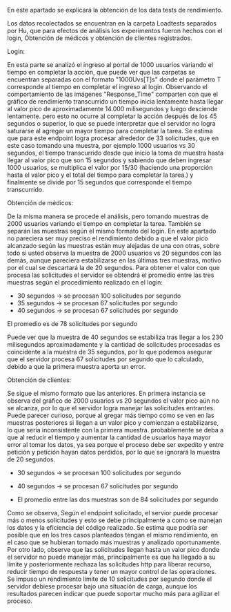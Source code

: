 En este apartado se explicará la obtención de los data tests de rendimiento. 

Los datos recolectados se encuentran en la carpeta Loadtests separados por Hu, que para efectos de análisis los experimentos fueron hechos con el login, Obtención de médicos y obtención de clientes registrados. 

Login:

En esta parte se analizó el ingreso al portal de 1000 usuarios variando el tiempo en completar la acción, que puede ver que las carpetas se encuentran separadas con el formato "1000Uvs[T]s" donde el parámetro T corresponde al tiempo en completar el ingreso al login. Observando el comportamiento de las imágenes "Response_Time" comparten con que el gráfico de rendimiento transcurrido un tiempo inicia lentamente hasta llegar al valor pico de aproximadamente 14.000 milisegundos y luego desciende lentamente. pero esto no ocurre al completar la acción después de los 45 segundos o superior, lo que se puede interpretar que el servidor no logra saturarse al agregar un mayor tiempo para completar la tarea. Se estima que para este endpoint logra procesar alrededor de 33 solicitudes, que en este caso tomando una muestra, por ejemplo 1000 usuarios vs 30 segundos, el tiempo transcurrido desde que inicio la toma de muestra hasta llegar al valor pico que son 15 segundos y sabiendo que deben ingresar 1000 usuarios, se multiplica el valor por 15/30 (haciendo una proporción hasta el valor pico y el total del tiempo para completar la tarea.) y finalmente se divide por 15 segundos que corresponde el tiempo transcurrido. 


Obtención de médicos:

De la misma manera se procede el análisis, pero tomando muestras de 2000 usuarios variando el tiempo en completar la tarea. También se separán las muestras según el mismo formato del login. En este apartado no pareciera ser muy preciso el rendimiento debido a que el valor pico alcanzado según las muestras están muy alejadas de una con otras, sobre todo si usted observa la muestra de 2000 usuarios vs 20 segundos con las demás, aunque pareciera estabilizarse en las últimas tres muestras, motivo por el cual se descartará la de 20 segundos. Para obtener el valor con que procesa las solicitudes el servidor se obtendrá el promedio entre las tres muestras según el procedimiento realizado en el login:

- 30 segundos -> se procesan 100 solicitudes por segundo
- 35 segundos -> se procesan 67 solicitudes por segundo
- 40 segundos -> se procesan 67 solicitudes por segundo  

El promedio es de 78 solicitudes por segundo

Puede ver que la muestra de 40 segundos se estabiliza tras llegar a los 230 milisegundos aproximadamente y la cantidad de solicitudes procesadas es coincidente a la muestra de 35 segundos, por lo que podemos asegurar que el servidor procesa 67 solicitudes por segundo que lo calculado, debido a que la primera muestra aporta un error. 


Obtención de clientes:

Se sigue el mismo formato que las anteriores. En primera instancia se observa del gráfico de 2000 usuarios vs 20 segundos el valor pico aún no se alcanza, por lo que el servidor logra manejar las solicitudes entrantes. Puede parecer curioso, porque al gregar más tiempo como se ven en las muestras posteriores si llegan a un valor pico y comienzan a estabilizarse, lo que sería inconsistente con la primera muestra. probablemente se deba a que al reducir el tiempo y aumentar la cantidad de usuarios haya mayor error al tomar los datos, ya sea porque el proceso debe ser expedito y entre petición y petición hayan datos perdidos, por lo que se ignorará la muestra de 20 segundos.  

- 30 segundos -> se procesan 100 solicitudes por segundo
- 40 segundos -> se procesan 67 solicitudes por segundo

- El promedio entre las dos muestras son de 84 solicitudes por segundo

Como se observa, Según el endpoint solicitado, el servior puede procesar más o menos solicitudes y esto se debe principalmente a como se manejan los datos y la eficiencia del código realizado. Se estima que podría ser posible que en los tres casos planteados tengan el mismo rendimiento, en el caso que se hubieran tomado más muestras y analizado oportunamente. Por otro lado, observe que las solicitudes llegan hasta un valor pico donde el servidor no puede manejar más, principalmente es que ha llegado a su límite y posteriormente rechaza las solicitudes http para liberar recurso, reducir tiempo de respuesta y tener un mayor control de las operaciones. Se impuso un rendimiento límite de 10 solicitudes por segundo donde el servidor debiese procesar bajo una situación de carga, aunque los resultados parecen indicar que puede soportar mucho más para agilizar el proceso. 
